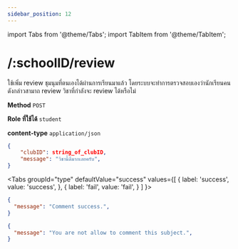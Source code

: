 ```yaml
---
sidebar_position: 12
---
```

import Tabs from '@theme/Tabs';
import TabItem from '@theme/TabItem';

# /:schoolID/review


ใช้เพิ่ม review ชุมนุมที่ตนเองได้ผ่านการเรียนมาแล้ว โดยระบบจะทำการตรวจสอบเองว่านักเรียนคนดังกล่าวสามาถ review วิชาที่กำลังจะ review ได้หรือไม่

**Method** `POST`

**Role ที่ใช้ได้** `student`

**content-type** `application/json`

```json title="Request"
{
    "clubID": string_of_clubID,
    "message": "วิชานี้ดีมากเลยครับ",
}
```

<Tabs
  groupId="type"
  defaultValue="success"
  values={[
    { label: 'success', value: 'success', },
    { label: 'fail', value: 'fail', }
  ]
}>

<TabItem value="success">

```json title="Response"
{
  "message": "Comment success.",
}
```
</TabItem>

<TabItem value="fail">

```json title="Response"
{
  "message": "You are not allow to comment this subject.",
}
```
</TabItem>

</Tabs>


